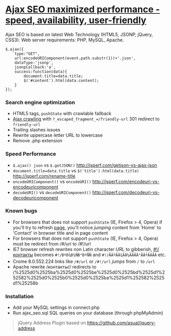 # [Ajax SEO maximized performance - speed, availability, user-friendly](http://lab.laukstein.com/jsonp-ajax-seo/)
Ajax SEO is based on latest Web Technology (HTML5, JSONP, jQuery, CSS3). Web server requirements: PHP, MySQL, Apache.
    
    $.ajax({
        type:"GET",
        url:encodeURIComponent(event.path.substr(1))+'.json',
        dataType:'jsonp',
        jsonpCallback:'a',
        success:function(data){
            document.title=data.title;
            $('#content').html(data.content);
        }
    });
    

### Search engine optimization

 -  HTML5 tags, `pushState` with crawlable fallback
 -  [Ajax crawling](http://code.google.com/web/ajaxcrawling/docs/getting-started.html) with `?_escaped_fragment_=/friendly-url` 301 redirect to `friendly-url`
 -  Trailing slashes issues
 -  Rewrite uppercase letter URL to lowercase
 -  Remove .php extension


### Speed Performance

 -  `$.ajax() json` vs `$.getJSON()` <http://jsperf.com/getjson-vs-ajax-json>
 -  `document.title=data.title` vs `$('title').html(data.title)` <http://jsperf.com/rename-title>
 -  `encodeURIComponent()` vs `encodeURI()` <http://jsperf.com/encodeuri-vs-encodeuricomponent>
 -  `decodeURI()` vs `decodeURIComponent()` <http://jsperf.com/decodeuri-vs-decodeuricomponent>


### Known bugs

 -  For browsers that does not support `pushState` (IE, Firefox > 4, Opera) if you'll try to refresh [page](http://lab.laukstein.com/ajax-seo/#!/contact), you'll notice *jumping* content from 'Home' to 'Contact' in browser title and in page content
 -  For browsers that does not support `pushState` (IE, Firefox > 4, Opera) must be redirect from /#/url to /#!/url
 -  IE7 browser refresh rewrites non Latin character URL to gibberish, [#!/контакты](http://lab.laukstein.com/ajax-seo/#!/контакты) becomes `#!/ÐºÐ¾Ð½ÑÐ°ÐºÑÑ` and `#!/ÃÂºÃÂ¾ÃÂ½ÃÂÃÂ°ÃÂºÃÂÃÂ` etc.
 -  Crome 8.0.552.224 links like `/#/url` or `/#!/url` *jumps* from `/` to `/url`
 -  Apache rewrite /контакты// redirects to /%2525d0%2525ba%2525d0%2525be%2525d0%2525bd%2525d1%252582%2525d0%2525b0%2525d0%2525ba%2525d1%252582%2525d1%25258b


### Installation

 -  Add your MySQL settings in connect.php
 -  Run ajax_seo.sql SQL queries on your database (through phpMyAdmin)


> jQuery Address Plugin based on <https://github.com/asual/jquery-address>